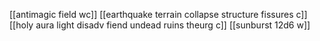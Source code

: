 [[antimagic field wc]]
[[earthquake terrain collapse structure fissures c]]
[[holy aura light disadv fiend undead ruins theurg c]]
[[sunburst 12d6 w]]